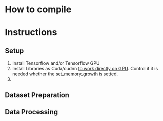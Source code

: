 # How to compile

# Instructions

## Setup

1. Install Tensorflow and/or Tensorflow GPU
2. Install Libraries as Cuda/cudnn [to work directly on GPU](https://deeplizard.com/learn/video/IubEtS2JAiY). Control if it is needed whether the [set_memory_growth](https://deeplizard.com/learn/video/Boo6SmgmHuM) is setted.
3.

## Dataset Preparation

## Data Processing
